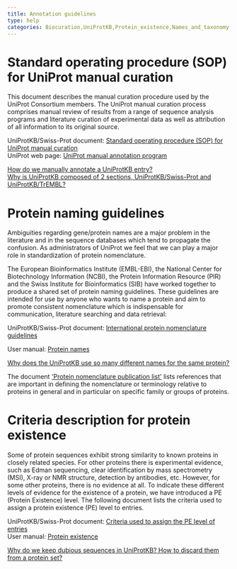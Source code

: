 ```yaml
---
title: Annotation guidelines
type: help
categories: Biocuration,UniProtKB,Protein_existence,Names_and_taxonomy,help
---
```


# Standard operating procedure (SOP) for UniProt manual curation

This document describes the manual curation procedure used by the UniProt Consortium members. The UniProt manual curation process comprises manual review of results from a range of sequence analysis programs and literature curation of experimental data as well as attribution of all information to its original source.

UniProtKB/Swiss-Prot document: [Standard operating procedure (SOP) for UniProt manual curation](https://github.com/ebi-uniprot/uniprot-manual/raw/main/pdfs/sop_manual_curation.pdf)  
UniProt web page: [UniProt manual annotation program](https://www.uniprot.org/help?facets=category%3Abiocuration%2Ccategory%3Aproject&query=%2A)

[How do we manually annotate a UniProtKB entry?](https://www.uniprot.org/help/manual_curation)  
[Why is UniProtKB composed of 2 sections, UniProtKB/Swiss-Prot and UniProtKB/TrEMBL?](https://www.uniprot.org/help/uniprotkb_sections)

# Protein naming guidelines

Ambiguities regarding gene/protein names are a major problem in the literature and in the sequence databases which tend to propagate the confusion. As administrators of UniProt we feel that we can play a major role in standardization of protein nomenclature.

The European Bioinformatics Institute (EMBL-EBI), the National Center for Biotechnology Information (NCBI), the Protein Information Resource (PIR) and the Swiss Institute for Bioinformatics (SIB) have worked together to produce a shared set of protein naming guidelines. These guidelines are intended for use by anyone who wants to name a protein and aim to promote consistent nomenclature which is indispensable for communication, literature searching and data retrieval:

UniProtKB/Swiss-Prot document: [International protein nomenclature guidelines](https://ftp.ebi.ac.uk/pub/databases/uniprot/current_release/knowledgebase/complete/docs/International_Protein_Nomenclature_Guidelines.pdf)

User manual: [Protein names](https://www.uniprot.org/help/protein_names)

[Why does the UniProtKB use so many different names for the same protein?](https://www.uniprot.org/help/different_protein_gene_names)

The document ['Protein nomenclature publication list'](https://ftp.ebi.ac.uk/pub/databases/uniprot/current_release/knowledgebase/complete/docs/nomlist.txt) lists references that are important in defining the nomenclature or terminology relative to proteins in general and in particular on specific family or groups of proteins.

# Criteria description for protein existence

Some of protein sequences exhibit strong similarity to known proteins in closely related species. For other proteins there is experimental evidence, such as Edman sequencing, clear identification by mass spectrometry (MSI), X-ray or NMR structure, detection by antibodies, etc. However, for some other proteins, there is no evidence at all. To indicate these different levels of evidence for the existence of a protein, we have introduced a PE (Protein Existence) level. The following document lists the criteria used to assign a protein existence (PE) level to entries.

UniProtKB/Swiss-Prot document: [Criteria used to assign the PE level of entries](https://ftp.ebi.ac.uk/pub/databases/uniprot/current_release/knowledgebase/complete/docs/pe_criteria.txt)  
User manual: [Protein existence](https://www.uniprot.org/help/protein_existence)

[Why do we keep dubious sequences in UniProtKB? How to discard them from a protein set?](https://www.uniprot.org/help/dubious_sequences)
